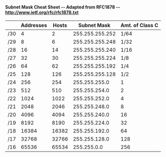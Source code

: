 #### Subnet Mask Cheat Sheet -- Adapted from RFC1878 -- http://www.ietf.org/rfc/rfc1878.txt

|   | Addresses  |  Hosts | Subnet Mask  |  Amt. of Class C |
|---|---|---|---|---|
| /30  | 4  | 2  |  255.255.255.252 | 1/64  |
| /29  | 8  | 6  | 255.255.255.248  | 1/32   |
| /28  | 16  | 14  | 255.255.255.240  | 1/16  |
| /27  | 32 | 30  | 255.255.255.224  | 1/8   |
| /26  | 64  | 62   |255.255.255.192  | 1/4  |
| /25  | 128  | 126   | 255.255.255.128  | 1/2  |
| /24  | 256  | 254   | 255.255.255.0  | 1  |
| /23  | 512  | 510   | 255.255.254.0  |  2 |
| /22  | 1024  | 1022   | 255.255.252.0  | 4  |
| /21  | 2048 | 2046  | 255.255.248.0  | 8  |
| /20  | 4096   | 4094   |  255.255.240.0 |  16 |
| /19  | 8192  | 8190   | 255.255.224.0  | 32  |
| /18  | 16384   | 16382   | 255.255.192.0  |64   |
| /17  | 32768   | 32766   |  255.255.128.0 |128   |
| /16  | 65536   | 65534   | 255.255.0.0  | 256   |

